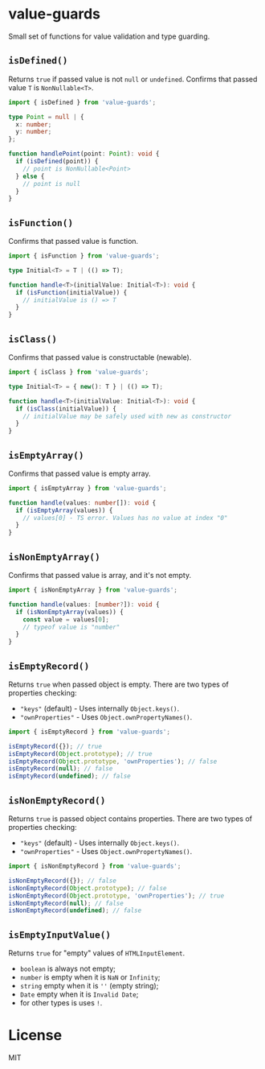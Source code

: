 # value-guards

Small set of functions for value validation and type guarding.

## `isDefined()`

Returns `true` if passed value is not `null` or `undefined`. 
Confirms that passed value `T` is `NonNullable<T>`.

```typescript
import { isDefined } from 'value-guards';

type Point = null | {
  x: number;
  y: number;
};

function handlePoint(point: Point): void {
  if (isDefined(point)) {
    // point is NonNullable<Point>
  } else {
    // point is null
  }
}
```

## `isFunction()`

Confirms that passed value is function.

```typescript
import { isFunction } from 'value-guards';

type Initial<T> = T | (() => T);

function handle<T>(initialValue: Initial<T>): void {
  if (isFunction(initialValue)) {
    // initialValue is () => T
  }
}
```

## `isClass()`

Confirms that passed value is constructable (newable).

```typescript
import { isClass } from 'value-guards';

type Initial<T> = { new(): T } | (() => T);

function handle<T>(initialValue: Initial<T>): void {
  if (isClass(initialValue)) {
    // initialValue may be safely used with new as constructor
  }
}
```

## `isEmptyArray()`

Confirms that passed value is empty array.

```typescript
import { isEmptyArray } from 'value-guards';

function handle(values: number[]): void {
  if (isEmptyArray(values)) {
    // values[0] - TS error. Values has no value at index "0"
  }
}
```

## `isNonEmptyArray()`

Confirms that passed value is array, and it's not empty.

```typescript
import { isNonEmptyArray } from 'value-guards';

function handle(values: [number?]): void {
  if (isNonEmptyArray(values)) {
    const value = values[0];
    // typeof value is "number"
  }
}
```

## `isEmptyRecord()`

Returns `true` when passed object is empty. 
There are two types of properties checking:
- `"keys"` (default) - Uses internally `Object.keys()`.
- `"ownProperties"` - Uses `Object.ownPropertyNames()`.

```typescript
import { isEmptyRecord } from 'value-guards';

isEmptyRecord({}); // true
isEmptyRecord(Object.prototype); // true
isEmptyRecord(Object.prototype, 'ownProperties'); // false
isEmptyRecord(null); // false
isEmptyRecord(undefined); // false
```

## `isNonEmptyRecord()`

Returns `true` is passed object contains properties. 
There are two types of properties checking:
- `"keys"` (default) - Uses internally `Object.keys()`.
- `"ownProperties"` - Uses `Object.ownPropertyNames()`.

```typescript
import { isNonEmptyRecord } from 'value-guards';

isNonEmptyRecord({}); // false
isNonEmptyRecord(Object.prototype); // false
isNonEmptyRecord(Object.prototype, 'ownProperties'); // true
isNonEmptyRecord(null); // false
isNonEmptyRecord(undefined); // false
```

## `isEmptyInputValue()`

Returns `true` for "empty" values of `HTMLInputElement`.

- `boolean` is always not empty;
- `number` is empty when it is `NaN` or `Infinity`;
- `string` empty when it is `''` (empty string);
- `Date` empty when it is `Invalid Date`;
- for other types is uses `!`.

# License

MIT
